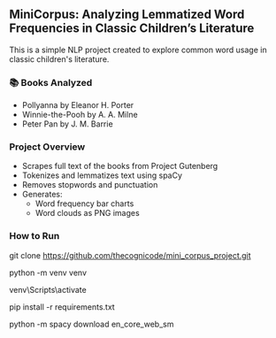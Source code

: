 ## MiniCorpus: Analyzing Lemmatized Word Frequencies in Classic Children’s Literature
This is a simple NLP project created to explore common word usage in classic children's literature.

### 📚 Books Analyzed
- Pollyanna by Eleanor H. Porter
- Winnie-the-Pooh by A. A. Milne
- Peter Pan by J. M. Barrie

### Project Overview
- Scrapes full text of the books from Project Gutenberg
- Tokenizes and lemmatizes text using spaCy
- Removes stopwords and punctuation
- Generates:
  - Word frequency bar charts
  - Word clouds as PNG images


### How to Run

git clone https://github.com/thecognicode/mini_corpus_project.git

python -m venv venv

venv\Scripts\activate

pip install -r requirements.txt

python -m spacy download en_core_web_sm
